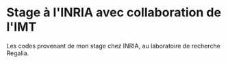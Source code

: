 # Stage à l'INRIA avec collaboration de l'IMT
Les codes provenant de mon stage chez INRIA, au laboratoire de recherche Regalia.
